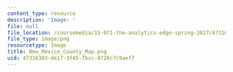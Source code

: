 ```yaml
---
content_type: resource
description: 'Image: '
file: null
file_location: /coursemedia/15-071-the-analytics-edge-spring-2017/47316383de173f457bcc8726c7c9aef7_New_Mexico_County_Map.png
file_type: image/png
resourcetype: Image
title: New_Mexico_County_Map.png
uid: 47316383-de17-3f45-7bcc-8726c7c9aef7
---
```

